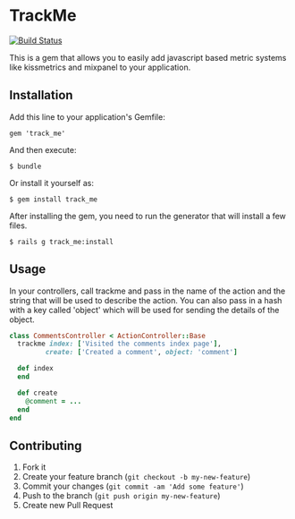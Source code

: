 # TrackMe
[![Build Status](https://travis-ci.org/jvnill/track_me.png)](https://travis-ci.org/jvnill/track_me)

This is a gem that allows you to easily add javascript based metric systems like kissmetrics and mixpanel to your application.

## Installation

Add this line to your application's Gemfile:

    gem 'track_me'

And then execute:

    $ bundle

Or install it yourself as:

    $ gem install track_me

After installing the gem, you need to run the generator that will install a few files.

    $ rails g track_me:install

## Usage

In your controllers, call trackme and pass in the name of the action and the string that will be used to describe the action.  You can also pass in a hash with a key called 'object' which will be used for sending the details of the object.

```ruby
class CommentsController < ActionController::Base
  trackme index: ['Visited the comments index page'],
         create: ['Created a comment', object: 'comment']

  def index
  end

  def create
    @comment = ...
  end
end
```

## Contributing

1. Fork it
2. Create your feature branch (`git checkout -b my-new-feature`)
3. Commit your changes (`git commit -am 'Add some feature'`)
4. Push to the branch (`git push origin my-new-feature`)
5. Create new Pull Request
